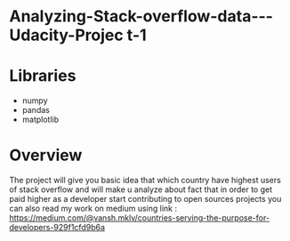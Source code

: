 # Analyzing-Stack-overflow-data---Udacity-Projec t-1
# Libraries
- numpy
- pandas
- matplotlib
# Overview
The project will give you basic idea that which country have highest users of stack overflow and will make u analyze about fact that in order to get paid higher as a developer start contributing to open sources projects
you can also read my work on medium using link : https://medium.com/@vansh.mklv/countries-serving-the-purpose-for-developers-929f1cfd9b6a
